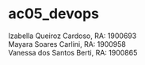 # ac05_devops
Izabella Queiroz Cardoso, RA: 1900693  
Mayara Soares Carlini, RA: 1900958  
Vanessa dos Santos Berti, RA: 1900865  
